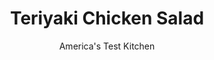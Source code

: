 ---
layout: ../../layouts/MarkdownPostLayout.astro
title: Teriyaki Chicken Salad
author: America's Test Kitchen
pubDate: 2023-03-15
description: "Crisp vegetables, sweet and salty flavors, and some clever use of leftovers make for a simple summer salad."
image_url: https://res.cloudinary.com/hksqkdlah/image/upload/ar_1:1,c_fill,dpr_2.0,f_auto,fl_lossy.progressive.strip_profile,g_faces:auto,q_auto:low,w_344/6110_as07-sfs-4c-teriyakiglazever2-2
tags: ["Main Courses","Japanese","Asian","Chicken","Salads"]
calories: 1312
protein: 29
carbohydrates: 21
fats: 
fiber: 4
ingredients: ["2 tablespoons, vegetable oil","1 pound, asparagus, trimmed and cut into 1-inch pieces","1 , red bell pepper, seeded and sliced thin","3 cups, shredded cooked chicken","1 , (15-ounce) can pineapple chunks, drained","6 , radishes, chopped coarse","6 , scallions, sliced thin","1 - 2 , jalapeno chiles (medium), seeded and minced","3 tablespoons teriyaki, glaze (see note)","2 tablespoons, lime juice","1 teaspoon, grated fresh ginger"]
serves: 4
time: "35 minutes"
instructions: ["Heat oil in large nonstick skillet over medium-high heat until shimmering. Cook asparagus and red pepper until lightly browned and just tender, about 5 minutes. Transfer to large bowl and let cool 10 minutes. Add chicken, pineapple, radishes, scallions, and jalapeno to bowl and toss to combine.","Whisk teriyaki glaze, lime juice, and ginger in small bowl. Drizzle dressing over salad and toss to combine. Serve."]
nutrition: ["713 mg Potassium","283 mg Phosphorus","69 mg Calcium","4 mg Iron","58 mg Magnesium","91 mg Sodium","2 mg Zinc","14 g Fat","10 mg Niacin (B3)","7 g Monounsaturated","2 g Polyunsaturated","89 mg Vitamin C","78 mg Cholesterol","2 g Saturated","4 g Fiber","104 µg Folate (food)","14 g Sugars","73 µg Vitamin K","321 g Water","21 g Carbs","104 µg Folate equivalent (total)","29 g Protein","3 mg Vitamin E","90 µg Vitamin A","328 kcal Energy","1312 calories"]
notes: "Three split breasts from our Grilled Chicken Teriyaki (see related recipe) will yield the 3 cups of shredded meat needed for this recipe. Youll also need 3 tablespoons of the teriyaki glaze. If you dont have enough chicken, you can use shredded meat from a rotisserie chicken. A Microplane grater makes quick work of grating ginger."
---